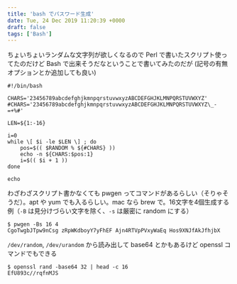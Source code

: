 ```yaml
---
title: 'bash でパスワード生成'
date: Tue, 24 Dec 2019 11:20:39 +0000
draft: false
tags: ['Bash']
---
```


ちょいちょいランダムな文字列が欲しくなるので Perl で書いたスクリプト使ってたのだけど Bash で出来そうだなということで書いてみたのだが (記号の有無オプションとか追加しても良い)

```
#!/bin/bash

CHARS='23456789abcdefghjkmnpqrstuvwxyzABCDEFGHJKLMNPQRSTUVWXYZ'
#CHARS='23456789abcdefghjkmnpqrstuvwxyzABCDEFGHJKLMNPQRSTUVWXYZ\_-=+%#'

LEN=${1:-16}

i=0
while \[ $i -le $LEN \] ; do
    pos=$(( $RANDOM % ${#CHARS} ))
    echo -n ${CHARS:$pos:1}
    i=$(( $i + 1 ))
done

echo

```

わざわざスクリプト書かなくても pwgen ってコマンドがあるらしい（そりゃそうだ）。apt や yum でも入るらしい。mac なら brew で。16文字を4個生成する例（`-B` は見分けづらい文字を除く、`-s` は厳密に random にする）

```
$ pwgen -Bs 16 4
CgoTwgbJTpw9nCsg zRpWKdboyY7yFhEF Ajn4RTVpPVxyWaEq Hos9XNJfAkJfhjbX

```

`/dev/random`, `/dev/urandom` から読み出して base64 とかもあるけど openssl コマンドでもできる

```
$ openssl rand -base64 32 | head -c 16
EfU893c//rqfnMJS

```